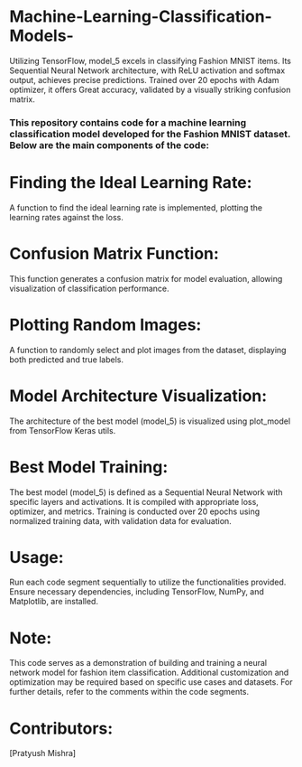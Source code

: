 # Machine-Learning-Classification-Models-
Utilizing TensorFlow, model_5 excels in classifying Fashion MNIST items. Its Sequential Neural Network architecture, with ReLU activation and softmax output, achieves precise predictions. Trained over 20 epochs with Adam optimizer, it offers Great accuracy, validated by a visually striking confusion matrix.

### This repository contains code for a machine learning classification model developed for the Fashion MNIST dataset. Below are the main components of the code:

# Finding the Ideal Learning Rate:
A function to find the ideal learning rate is implemented, plotting the learning rates against the loss.

# Confusion Matrix Function:
This function generates a confusion matrix for model evaluation, allowing visualization of classification performance.

# Plotting Random Images:
A function to randomly select and plot images from the dataset, displaying both predicted and true labels.

# Model Architecture Visualization:
The architecture of the best model (model_5) is visualized using plot_model from TensorFlow Keras utils.

# Best Model Training:
The best model (model_5) is defined as a Sequential Neural Network with specific layers and activations.
It is compiled with appropriate loss, optimizer, and metrics.
Training is conducted over 20 epochs using normalized training data, with validation data for evaluation.

# Usage:
Run each code segment sequentially to utilize the functionalities provided.
Ensure necessary dependencies, including TensorFlow, NumPy, and Matplotlib, are installed.

# Note:
This code serves as a demonstration of building and training a neural network model for fashion item classification.
Additional customization and optimization may be required based on specific use cases and datasets.
For further details, refer to the comments within the code segments.

# Contributors:
[Pratyush Mishra]
